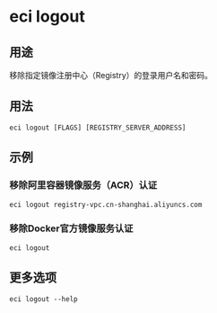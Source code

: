 # eci logout

## 用途
移除指定镜像注册中心（Registry）的登录用户名和密码。

## 用法
```
eci logout [FLAGS] [REGISTRY_SERVER_ADDRESS]
```

## 示例
### 移除阿里容器镜像服务（ACR）认证
```
eci logout registry-vpc.cn-shanghai.aliyuncs.com
```

### 移除Docker官方镜像服务认证
```
eci logout
```

## 更多选项
```
eci logout --help
```

